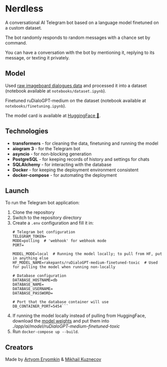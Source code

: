 # Nerdless
A conversational AI Telegram bot based on a language model finetuned on a custom dataset.

The bot randomly responds to random messages with a chance set by command.

You can have a conversation with the bot by mentioning it, replying to its message, or texting it privately.

## Model
Used [raw imageboard dialogues data](https://github.com/Koziev/NLP_Datasets) and processed it into a dataset (notebook available at `notebooks/dataset.ipynb`).

Finetuned ruDialoGPT-medium on the dataset (notebook available at `notebooks/finetuning.ipynb`).

The model card is available at [HuggingFace 🤗](https://huggingface.co/rakepants/ruDialoGPT-medium-finetuned-toxic).
## Technologies
- **transformers** - for cleaning the data, finetuning and running the model
- **aiogram 3** - for the Telegram bot
- **asyncio** - for non-blocking generation
- **PostgreSQL** - for keeping records of history and settings for chats
- **SQLAlchemy** - for interacting with the database 
- **Docker** - for keeping the deployment environment consistent
- **docker-compose** - for automating the deployment
## Launch
To run the Telegram bot application:
1. Clone the repository
2. Switch to the repository directory
3. Create a `.env` configuration and fill it in:
   ```env
   # Telegram bot configuration
   TELEGRAM_TOKEN=
   MODE=polling  # 'webhook' for webhook mode
   PORT=

   MODEL_MODE=local  # Running the model locally; to pull from HF, put in anything else
   HF_MODEL_NAME=rakepants/ruDialoGPT-medium-finetuned-toxic  # Used for pulling the model when running non-locally

   # Database configuration
   DATABASE_HOSTNAME=db
   DATABASE_NAME=
   DATABASE_USERNAME=
   DATABASE_PASSWORD=

   # Port that the database container will use
   DB_CONTAINER_PORT=5454```
4. If running the model locally instead of pulling from HuggingFace, download the [model weights](https://huggingface.co/rakepants/ruDialoGPT-medium-finetuned-toxic) and put them into *./app/ai/model/ruDialoGPT-medium-finetuned-toxic*
5. Run `docker-compose up --build`.
## Creators
Made by [Artyom Eryomkin](https://github.com/RakePants) & [Mikhail Kuznecov](https://github.com/PixelPantz)
